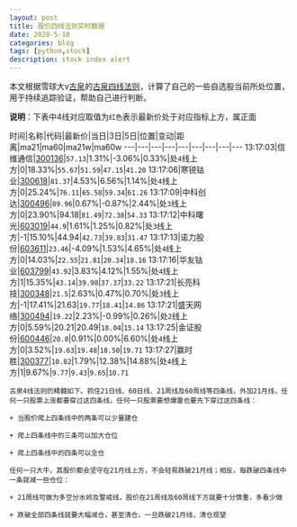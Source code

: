 ```yaml
---
layout: post
title: 股价四线法则实时数据
date: 2020-5-10
categories: blog
tags: [python,stock]
description: stock index alert
---
```



本文根据雪球大v[古泉](https://xueqiu.com/u/7148646888)的[古泉四线法则](https://xueqiu.com/7148646888/130498192)，计算了自己的一些自选股当前所处位置，用于持续追踪验证，帮助自己进行判断。

**说明**：下表中4线对应取值为`红色`表示最新价处于对应指标上方，属正面

时间|名称|代码|最新价|当日|3日|5日|位置|变动|距离|ma21|ma60|ma21w|ma60w
---|---|---|---|---|---|---|---|---
13:17:03|信维通信|[300136](https://xueqiu.com/S/SZ300136)|`57.13`|1.31%|-3.06%|0.33%|处`4`线上方|0|18.33%|`55.67`|`51.59`|`47.15`|`41.20`
13:17:06|寒锐钴业|[300618](https://xueqiu.com/S/SZ300618)|`81.37`|4.53%|6.56%|1.14%|处`4`线上方|0|25.24%|`76.11`|`65.58`|`59.34`|`61.26`
13:17:09|中科创达|[300496](https://xueqiu.com/S/SZ300496)|`89.96`|0.67%|-0.87%|2.44%|处`3`线上方|0|23.90%|94.18|`81.49`|`72.38`|`54.33`
13:17:12|中科曙光|[603019](https://xueqiu.com/S/SH603019)|`44.9`|1.61%|1.25%|0.82%|处`3`线上方|-1|15.10%|44.94|`42.73`|`39.83`|`31.47`
13:17:13|诺力股份|[603611](https://xueqiu.com/S/SH603611)|`23.46`|-4.09%|1.53%|4.65%|处`4`线上方|0|14.03%|`22.55`|`21.81`|`20.34`|`18.16`
13:17:16|华友钴业|[603799](https://xueqiu.com/S/SH603799)|`43.92`|3.83%|4.12%|1.55%|处`4`线上方|1|15.35%|`43.14`|`39.98`|`37.37`|`33.22`
13:17:21|长亮科技|[300348](https://xueqiu.com/S/SZ300348)|`21.5`|2.63%|0.47%|0.70%|处`3`线上方|-1|17.41%|21.63|`19.77`|`18.41`|`14.86`
13:17:21|盛天网络|[300494](https://xueqiu.com/S/SZ300494)|`19.22`|2.23%|-0.99%|0.26%|处`2`线上方|0|5.59%|20.21|20.49|`18.04`|`15.14`
13:17:25|金证股份|[600446](https://xueqiu.com/S/SH600446)|`20.0`|0.91%|0.00%|6.60%|处`4`线上方|0|3.52%|`19.63`|`19.48`|`18.50`|`19.71`
13:17:27|赢时胜|[300377](https://xueqiu.com/S/SZ300377)|`10.82`|1.79%|12.38%|14.88%|处`4`线上方|1|9.67%|`9.77`|`9.43`|`9.65`|`10.71`

```
古泉4线法则的精髓如下。抓住21日线、60日线、21周线及60周线等四条线，外加21月线，任何一只股票上涨都要穿过这四条线，任何一只股票要想爆雷也要先下穿过这四条线：

+ 当股价爬上四条线中的两条可以少量建仓

+ 爬上四条线中的三条可以加大仓位

+ 爬上四条线中的四条可以全仓

任何一只大牛，其股价都会坚守在21月线上方，不会轻易跌破21月线；相反，每跌破四条线中一条就减一些仓位：

+ 21周线可做为多空分水岭及警戒线，股价在21周线及60周线下方就要十分慎重，多看少做

+ 跌破全部四条线就要大幅减仓，甚至清仓，一旦跌破21月线，清仓观望
```